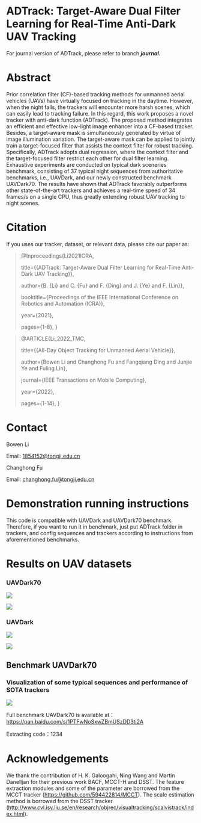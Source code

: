 # ADTrack: Target-Aware Dual Filter Learning for Real-Time Anti-Dark UAV Tracking

For journal version of ADTrack, please refer to branch _**journal**_.

# Abstract

Prior correlation filter (CF)-based tracking methods for unmanned aerial vehicles (UAVs) have virtually focused
on tracking in the daytime. However, when the night falls, the trackers will encounter more harsh scenes, which can easily lead to tracking failure. In this regard, this work proposes a novel tracker with anti-dark function (ADTrack). The proposed method integrates an efficient and effective low-light image enhancer into a CF-based tracker. Besides, a target-aware mask is simultaneously generated by virtue of image illumination variation. The target-aware mask can be applied to jointly train a target-focused filter that assists the context filter for robust tracking. Specifically, ADTrack adopts dual regression, where the context filter and the target-focused filter restrict each other for dual filter learning. Exhaustive experiments are conducted on typical dark sceneries benchmark, consisting of 37 typical night sequences from authoritative benchmarks, i.e., UAVDark, and our newly constructed benchmark UAVDark70. The results have shown that ADTrack favorably outperforms other state-of-the-art trackers and achieves a real-time speed of 34 frames/s on a single CPU, thus greatly extending robust UAV tracking to night scenes.

# Citation
If you uses our tracker, dataset, or relevant data, please cite our paper as:
> @Inproceedings{Li2021ICRA,
>
> title={{ADTrack: Target-Aware Dual Filter Learning for Real-Time Anti-Dark UAV Tracking}}, 
>
> author={B. {Li} and C. {Fu} and F. {Ding} and J. {Ye} and F. {Lin}},
>
> booktitle={Proceedings of the IEEE International Conference on Robotics and Automation (ICRA)},
>
> year={2021},
>
> pages={1-8},
> }

> @ARTICLE{Li_2022_TMC,
> 
> title={{All-Day Object Tracking for Unmanned Aerial Vehicle}}, 
>     
> author={Bowen Li and Changhong Fu and Fangqiang Ding and Junjie Ye and Fuling Lin},
>       
> journal={IEEE Transactions on Mobile Computing}, 
>       
> year={2022},
> 
> pages={1-14},
> }
# Contact

Bowen Li

Email: [1854152@tongji.edu.cn](mailto:1854152@tongji.edu.cn)


Changhong Fu

Email: [changhong.fu@tongji.edu.cn](mailto:changhong.fu@tongji.edu.cn)

# Demonstration running instructions

This code is compatible with UAVDark and UAVDark70 benchmark. Therefore, if you want to run it in benchmark, just put ADTrack folder in trackers, and config sequences and trackers according to instructions from aforementioned benchmarks. 

# Results on UAV datasets

### UAVDark70

![](./results_OPE/UAVDark70_suc.png)

![](./results_OPE/UAVDark70_pre.png)

### UAVDark

![](./results_OPE/UAVDark_suc.png)

![](./results_OPE/UAVDark_pre.png)

## Benchmark UAVDark70

### Visualization of some typical sequences and performance of SOTA trackers

![](results_OPE/vis.png)

Full benchmark UAVDark70 is available at：https://pan.baidu.com/s/1PTFwNoSxwZBmUSzDD3ti2A 

Extracting code：1234 

# Acknowledgements

We thank the contribution of  H. K. Galoogahi, Ning Wang and Martin Danelljan for their previous work BACF,  MCCT-H and DSST.  The feature extraction modules and some of the parameter are borrowed from the MCCT tracker (https://github.com/594422814/MCCT). The scale estimation method is borrowed from the DSST tracker (http://www.cvl.isy.liu.se/en/research/objrec/visualtracking/scalvistrack/index.html).

